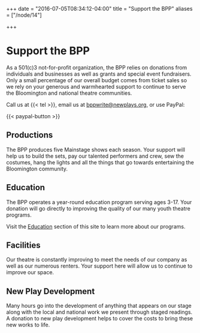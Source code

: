 +++
date = "2016-07-05T08:34:12-04:00"
title = "Support the BPP"
aliases = ["/node/14"]

+++

# Support the BPP

As a 501\(c\)3 not-for-profit organization, the BPP relies on donations from individuals and businesses as well as grants and special event fundraisers. Only a small percentage of our overall budget comes from ticket sales so we rely on your generous and warmhearted support to continue to serve the Bloomington and national theatre communities.

Call us at {{< tel >}}, email us at <bppwrite@newplays.org>, or use PayPal:

{{< paypal-button >}}

## Productions

The BPP produces five Mainstage shows each season. Your support will help us to build the sets, pay our talented performers and crew, sew the costumes, hang the lights and all the things that go towards entertaining the Bloomington community.

## Education

The BPP operates a year-round education program serving ages 3-17. Your donation will go directly to improving the quality of our many youth theatre programs.

Visit the [Education](/education) section of this site to learn more about our programs.

## Facilities

Our theatre is constantly improving to meet the needs of our company as well as our numerous renters. Your support here will allow us to continue to improve our space.

## New Play Development

Many hours go into the development of anything that appears on our stage along with the local and national work we present through staged readings. A donation to new play development helps to cover the costs to bring these new works to life.
